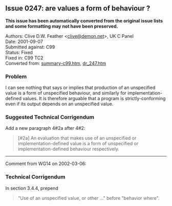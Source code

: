 ## Issue 0247: are values a form of behaviour ?

**This issue has been automatically converted from the original issue lists and some formatting may not have been preserved.**

Authors: Clive D.W. Feather \<clive@demon.net\>, UK C Panel  
Date: 2001-09-07  
Submitted against: C99  
Status: Fixed  
Fixed in: C99 TC2  
Converted from: [summary-c99.htm](https://www.open-std.org/jtc1/sc22/wg14/www/docs/summary-c99.htm), [dr_247.htm](https://www.open-std.org/jtc1/sc22/wg14/www/docs/dr_247.htm)

### Problem

I can see nothing that says or implies that production of an unspecified value
is a form of unspecified behaviour, and similarly for implementation-defined
values. It is therefore arguable that a program is strictly-conforming even if
its output depends on an unspecified value.

### Suggested Technical Corrigendum

Add a new paragraph 4#2a after 4#2:

> \[#2a] An evaluation that makes use of an unspecified or implementation-defined
> value is a form of unspecified or implementation-defined behaviour respectively.

---

Comment from WG14 on 2002-03-06:

### Technical Corrigendum

In section 3.4.4, prepend

> "Use of an unspecified value, or other ..." before "behavior where".
